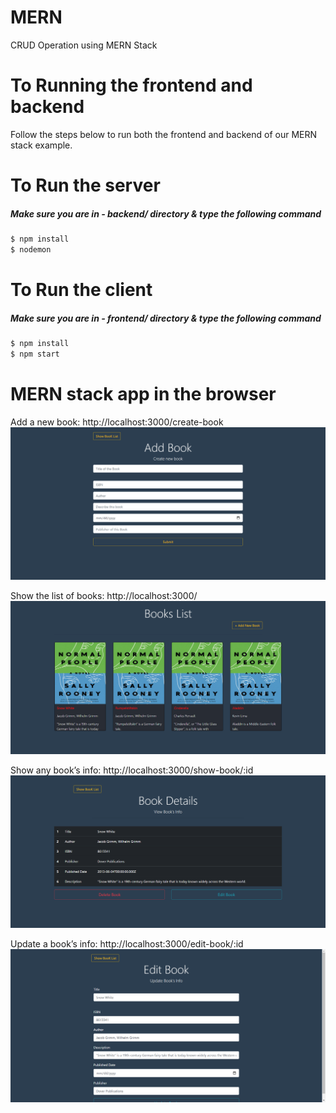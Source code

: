 # MERN
 CRUD Operation using MERN Stack

# To Running the frontend and backend
Follow the steps below to run both the frontend and backend of our MERN stack example.

# To Run the server

##### Make sure you are in - backend/ directory & type the following command

```sh
$ npm install
$ nodemon
```
# To Run the client

##### Make sure you are in - frontend/ directory & type the following command

```sh
$ npm install
$ npm start
```
#  MERN stack app in the browser
Add a new book: http://localhost:3000/create-book
![AddBook](/Demo/Add%20Book.png)

Show the list of books: http://localhost:3000/
![BookList](/Demo/Book%20List.png)

Show any book’s info: http://localhost:3000/show-book/:id
![BookDetails](/Demo/Book%20Details.png)

Update a book’s info: http://localhost:3000/edit-book/:id
![EditBook](/Demo/Edit%20Book.png)

